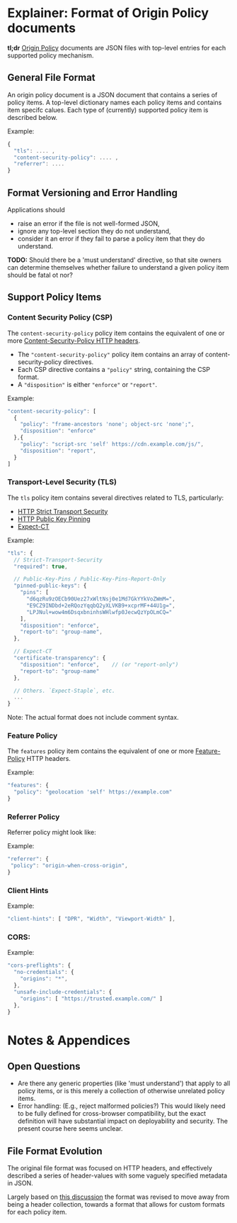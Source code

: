 # Explainer: Format of Origin Policy documents

**tl;dr** [Origin Policy](README.md) documents are JSON files with top-level
entries for each supported policy mechanism.

## General File Format

An origin policy document is a JSON document that contains a series of policy
items. A top-level dictionary names each policy items and contains item specifc
calues. Each type of (currently) supported policy item is described below.

Example:

```js
{
  "tls": .... ,
  "content-security-policy": .... ,
  "referrer": ....
}
```

## Format Versioning and Error Handling

Applications should

- raise an error if the file is not well-formed JSON,
- ignore any top-level section they do not understand,
- consider it an error if they fail to parse a policy item that they do
  understand.

**TODO:** Should there be a 'must understand' directive, so that site owners
can determine themselves whether failure to understand a given policy item
should be fatal ot nor?

## Support Policy Items

### Content Security Policy (CSP)

The `content-security-policy` policy item contains the equivalent of one or more
[Content-Security-Policy HTTP headers](https://developer.mozilla.org/en-US/docs/Web/HTTP/CSP).

- The `"content-security-policy"` policy item contains an array of
  content-security-policy directives.
- Each CSP directive contains a `"policy"` string, containing the CSP format.
- A `"disposition"` is either `"enforce"` or `"report"`.

Example:

```js
"content-security-policy": [
  {
    "policy": "frame-ancestors 'none'; object-src 'none';",
    "disposition": "enforce"
  },{
    "policy": "script-src 'self' https://cdn.example.com/js/",
    "disposition": "report",
  }
]
```


### Transport-Level Security (TLS)

The `tls` policy item contains several directives related to TLS, particularly:

- [HTTP Strict Transport Security](https://tools.ietf.org/html/rfc6797)
- [HTTP Public Key Pinning](https://tools.ietf.org/html/rfc7469)
- [Expect-CT](https://developer.mozilla.org/en-US/docs/Web/HTTP/Headers/Expect-CT)

Example:

```js
"tls": {
  // Strict-Transport-Security
  "required": true,

  // Public-Key-Pins / Public-Key-Pins-Report-Only
  "pinned-public-keys": {
    "pins": [
      "d6qzRu9zOECb90Uez27xWltNsj0e1Md7GkYYkVoZWmM=",
      "E9CZ9INDbd+2eRQozYqqbQ2yXLVKB9+xcprMF+44U1g=",
      "LPJNul+wow4m6DsqxbninhsWHlwfp0JecwQzYpOLmCQ="
    ],
    "disposition": "enforce",
    "report-to": "group-name",
  },

  // Expect-CT
  "certificate-transparency": {
    "disposition": "enforce",    // (or "report-only")
    "report-to": "group-name"
  },

  // Others. `Expect-Staple`, etc.
  ...
}
```

Note: The actual format does not include comment syntax.

### Feature Policy

The `features` policy item contains the equivalent of one or more
[Feature-Policy](https://wicg.github.io/feature-policy/) HTTP headers.

Example:

```js
"features": {
  "policy": "geolocation 'self' https://example.com"
}
```

### Referrer Policy

Referrer policy might look like:

Example:

```js
"referrer": {
 "policy": "origin-when-cross-origin",
}
```

### Client Hints

Example:

```js
"client-hints": [ "DPR", "Width", "Viewport-Width" ],
```

### CORS:

Example:

```js
"cors-preflights": {
  "no-credentials": {
    "origins": "*",
  },
  "unsafe-include-credentials": {
    "origins": [ "https://trusted.example.com/" ]
  },
}
```

# Notes & Appendices

## Open Questions

- Are there any generic properties (like 'must understand') that apply to all
  policy items, or is this merely a collection of otherwise unrelated policy
  items.
- Error handling: (E.g., reject malformed policies?) This would likely need
  to be fully defined for cross-browser compatibility, but the exact definition
  will have substantial impact on deployability and security. The present
  course here seems unclear.

## File Format Evolution

The original file format was focused on HTTP headers, and effectively described
a series of header-values with some vaguely specified metadata in JSON.

Largely based on
[this discussion](https://github.com/WICG/origin-policy/issues/19#issuecomment-321229817)
the format was revised to move away from being a header collection,
towards a format that allows for custom formats for each policy item.



